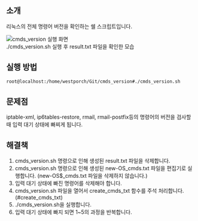 소개
--------
리눅스의 전체 명령어 버전을 확인하는 쉘 스크립트입니다.

![cmds_version 실행 화면](https://lh3.googleusercontent.com/-9wfVnrpVGUc/VguKQgE1HFI/AAAAAAAAB4s/i5XtVbeRxOY/s512-Ic42/cmds_version-screenshot.png)
<br>
./cmds_version.sh 실행 후 result.txt 파일을 확인한 모습

실행 방법
--------------

```bash
root@localhost:/home/westporch/Git/cmds_version#./cmds_version.sh
```
 문제점
-------

iptable-xml, ip6tables-restore, rmail, rmail-postfix등의 명령어의 버전을 검사할 때 입력 대기 상태에 빠찌게 됩니다. 

해결책
------

1. cmds_version.sh 명령으로 인해 생성된 result.txt 파일을 삭제합니다. 
2. cmds_version.sh 명령으로 인해 생성된 new-OS_cmds.txt 파일을 편집기로 실행합니다. (new-OS$_cmds.txt 파일을 삭제하지 않습니다.) 
3. 입력 대기 상태에 빠진 명령어를 삭제해야 합니다. <br>
4. cmds_version.sh 파일을 열어서 create_cmds_txt 함수를 주석 처리합니다. (#create_cmds_txt) 
5. ./cmds_version.sh을 실행합니다. 
6. 입력 대기 상태에 빠지 되면 1~5의 과정을 반복합니다. 

